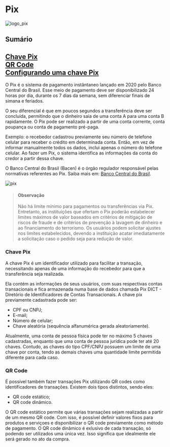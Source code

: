 <!--

Contexto
Você atua como Technical Writer em uma empresa e o Product Manager do projeto
que você faz parte pediu um tutorial, em português, de como utilizar o produto.


Para isso, ele te orientou a criar um repositório no Github e escrever em markdown um
texto com o tema "Como configurar sua chave PIX".


Instruções
● Pense que este tutorial poderia ser publicado em uma documentação pública. Por isso,
além do texto, seria interessante entender como você estruturaria as informações da
página com menu, submenu e demais recursos, como tabelas, listas ou tabs.
● Crie um repositório em sua conta no Github com o nome pix-tutorial. Você pode
consultar a documentação oficial do Github para entender desde como abrir uma conta
até como criar um repositório do zero.

-->
# Pix

![logo_pix](https://user-images.githubusercontent.com/30627500/180342797-c089ae51-aa91-4222-b30f-3a173a67db79.png)

## Sumário
[Chave Pix](#chave-pix) <br>
[QR Code](#qr-code)<br>
[Configurando uma chave Pix](#configurando-uma-chave-pix)
---

O Pix é o sistema de pagamento instântaneo lançado em 2020 pelo Banco Central do Brasil. Esse meio de pagamento deve ser disponibilizado 24 horas por dia, durante os 7 dias da semana, sem diferenciar finais de simana e feriados.

O seu diferencial é que em poucos segundos a transferência deve ser concluída, permitindo que o dinheiro saia de uma conta A para uma conta B rapidamente. O Pix pode ser realizado a partir de uma conta corrente, conta poupança ou conta de pagamento pré-paga.

Exemplo: o recebedor cadastrou previamente seu número de telefone celular para receber o crédito em determinada conta. Então, em vez de informar manualmente todos os dados, inclui apenas o número do telefone celular. Ao fazer um Pix, o sistema identifica as informações da conta do credor a partir dessa chave.

O Banco Central do Brasil (Bacen) é o órgão regulador responsável pelas normativas referentes ao Pix. Saiba mais em: [Banco Central do Brasil](https://www.bcb.gov.br/estabilidadefinanceira/pix).

![pix](https://user-images.githubusercontent.com/30627500/180342812-bf905b90-62ea-4806-aea1-b9bb8680f0ba.PNG)

> #### Observação
> Não há limite mínimo para pagamentos ou transferências via Pix. Entretanto, as instituições que ofertam o Pix poderão estabelecer limites máximos de valor baseados em critérios de mitigação de riscos de fraude e de critérios de prevenção à lavagem de dinheiro e ao financiamento do terrorismo. Os usuários podem solicitar ajustes nos limites estabelecidos, devendo a instituição acatar imediatamente a solicitação caso o pedido seja para redução de valor.

### Chave Pix

A chave Pix é um identificador utilizado para facilitar a transação, necessitando apenas de uma informação do recebedor para que a transferência seja realizada.

Ela contém as informações de seus usuários, com suas respectivas contas transacionais e fica armazenada numa base de dados chamada Pix DICT - Diretório de Identificadores de Contas Transacionais.  A chave pix previamente cadastrada pode ser:

- CPF ou CNPJ;
- E-mail;
- Número de celular;
- Chave aleatória (sequência alfanumérica gerada aleatoriamente). 

Atualmente, uma conta de pessoa física pode ter no máximo 5 chaves cadastradas, enquanto que uma conta de pessoa jurídica pode ter até 20 chaves. Contudo, as chaves do tipo CPF/CNPJ possuem um limite de uma chave por conta, tendo as demais chaves uma quantidade limite permitida diferente para cada caso. 

### QR Code

É possível também fazer transações Pix utilizando QR codes como identificadores de transações. Existem dois tipos distintos, sendo eles:

- QR code estático;
- QR code dinâmico.

O QR code estático permite que várias transações sejam realizadas a partir de um mesmo QR code. Com isso, é possível definir valores fixos para produtos e serviçoes e disponibilizar o QR code previamente como método de pagamento. O QR code dinâmico é exlusivo de cada transação, só podendo ser utilizados uma única vez. Isso significa que idealmente ele será gerado no ato da compra.
